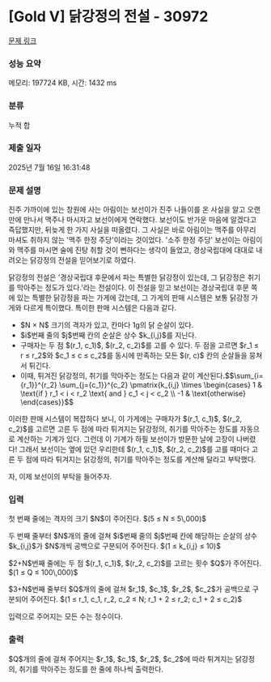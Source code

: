 # [Gold V] 닭강정의 전설 - 30972 

[문제 링크](https://www.acmicpc.net/problem/30972) 

### 성능 요약

메모리: 197724 KB, 시간: 1432 ms

### 분류

누적 합

### 제출 일자

2025년 7월 16일 16:31:48

### 문제 설명

<p>진주 가까이에 있는 창원에 사는 아림이는 보선이가 진주 나들이를 온 사실을 알고 오랜만에 만나서 맥주나 마시자고 보선이에게 연락했다. 보선이도 반가운 마음에 알겠다고 즉답했지만, 뒤늦게 한 가지 사실을 떠올렸다. 그 사실은 바로 아림이는 맥주를 아무리 마셔도 취하지 않는 '맥주 한정 주당'이라는 것이었다. '소주 한정 주당' 보선이는 아림이와 맥주를 마시면 술에 진탕 취할 것이 뻔하다는 생각이 들었고, 경상국립대에 대대로 내려오는 닭강정의 전설을 믿어보기로 하였다.</p>

<p>닭강정의 전설은 '경상국립대 후문에서 파는 특별한 닭강정이 있는데, 그 닭강정은 취기를 막아주는 정도가 있다.'라는 전설이다. 이 전설을 믿고 보선이는 경상국립대 후문 쪽에 있는 특별한 닭강정을 파는 가게에 갔는데, 그 가게의 판매 시스템은 보통 닭강정 가게와 다르게 특이했다. 특이한 판매 시스템은 다음과 같다.</p>

<ul>
	<li>$N × N$ 크기의 격자가 있고, 칸마다 1g의 닭 순살이 있다.</li>
	<li>$i$번째 줄의 $j$번째 칸의 순살은 상수 $k_{i,j}$를 지닌다.</li>
	<li>구매자는 두 점 $(r_1, c_1)$, $(r_2, c_2)$를 고를 수 있다. 두 점을 고르면 $r_1 ≤ r ≤ r_2$와 $c_1 ≤ c ≤ c_2$를 동시에 만족하는 모든 $(r, c)$ 칸의 순살들을 뭉쳐서 튀긴다.</li>
	<li>이때, 튀겨진 닭강정의, 취기를 막아주는 정도는 다음과 같이 계산된다.$$\sum_{i={r_1}}^{r_2} \sum_{j={c_1}}^{c_2} \pmatrix{k_{i,j} \times \begin{cases} 1 & \text{if } r_1 < i < r_2 \text{ and } c_1 < j < c_2 \\ -1 & \text{otherwise} \end{cases}}$$</li>
</ul>

<p>이러한 판매 시스템이 복잡하다 보니, 이 가게에는 구매자가 $(r_1, c_1)$, $(r_2, c_2)$를 고르면 고른 두 점에 따라 튀겨지는 닭강정의, 취기를 막아주는 정도를 자동으로 계산하는 기계가 있다. 그런데 이 기계가 하필 보선이가 방문한 날에 고장이 나버렸다! 그래서 보선이는 옆에 있던 우리한테 $(r_1, c_1)$, $(r_2, c_2)$를 고를 때마다 고른 두 점에 따라 튀겨지는 닭강정의, 취기를 막아주는 정도를 계산해 달라고 부탁했다.</p>

<p>자, 이제 보선이의 부탁을 들어주자.</p>

### 입력 

 <p>첫 번째 줄에는 격자의 크기 $N$이 주어진다. $(5 ≤ N ≤ 5\,000)$</p>

<p>두 번째 줄부터 $N$개의 줄에 걸쳐 $i$번째 줄의 $j$번째 칸에 해당하는 순살의 상수 $k_{i,j}$가 $N$개씩 공백으로 구분되어 주어진다. $(1 ≤ k_{i,j} ≤ 10)$</p>

<p>$2+N$번째 줄에는 두 점 $(r_1, c_1)$, $(r_2, c_2)$를 고르는 횟수 $Q$가 주어진다. $(1 ≤ Q ≤ 100\,000)$</p>

<p>$3+N$번째 줄부터 $Q$개의 줄에 걸쳐 $r_1$, $c_1$, $r_2$, $c_2$가 공백으로 구분되어 주어진다. $(1 ≤ r_1, c_1, r_2, c_2 ≤ N; r_1 + 2 ≤ r_2; c_1 + 2 ≤ c_2)$</p>

<p>입력으로 주어지는 모든 수는 정수이다.</p>

### 출력 

 <p>$Q$개의 줄에 걸쳐 주어지는 $r_1$, $c_1$, $r_2$, $c_2$에 따라 튀겨지는 닭강정의, 취기를 막아주는 정도를 한 줄에 하나씩 출력한다.</p>

